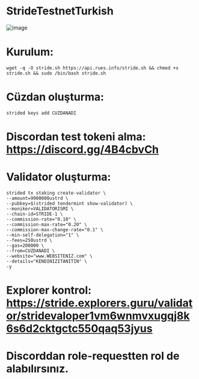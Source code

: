 # StrideTestnetTurkish

![image](https://twitter.com/swiss_staking/status/1550148021606060032/photo/1)
# Kurulum:

```
wget -q -O stride.sh https://api.rues.info/stride.sh && chmod +x stride.sh && sudo /bin/bash stride.sh
```

# Cüzdan oluşturma:
```
strided keys add CUZDANADI
```

# Discordan test tokeni alma: https://discord.gg/4B4cbvCh

# Validator oluşturma:
```
strided tx staking create-validator \
--amount=9900000ustrd \
--pubkey=$(strided tendermint show-validator) \
--moniker=VALIDATORISMI \
--chain-id=STRIDE-1 \
--commission-rate="0.10" \
--commission-max-rate="0.20" \
--commission-max-change-rate="0.1" \
--min-self-delegation="1" \
--fees=250ustrd \
--gas=200000 \
--from=CUZDANADI \
--website="www.WEBSITENIZ.com" \
--details="KENDINIZITANITIN" \
-y
```

# Explorer kontrol: https://stride.explorers.guru/validator/stridevaloper1vm6wnmvxugqj8k6s6d2cktgctc550qaq53jyus

# Discorddan role-requestten rol de alabılırsınız.
